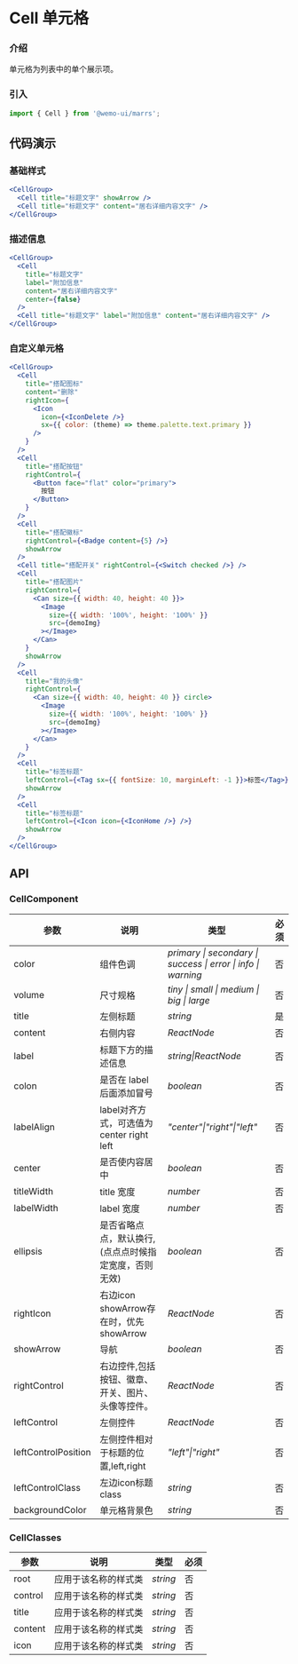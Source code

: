 # Cell 单元格

### 介绍

单元格为列表中的单个展示项。


### 引入

```js
import { Cell } from '@wemo-ui/marrs';
```

## 代码演示

### 基础样式

```jsx
<CellGroup>
  <Cell title="标题文字" showArrow />
  <Cell title="标题文字" content="居右详细内容文字" />
</CellGroup>
```

### 描述信息

```jsx
<CellGroup>
  <Cell
    title="标题文字"
    label="附加信息"
    content="居右详细内容文字"
    center={false}
  />
  <Cell title="标题文字" label="附加信息" content="居右详细内容文字" />
</CellGroup>
```

### 自定义单元格

```jsx
<CellGroup>
  <Cell
    title="搭配图标"
    content="删除"
    rightIcon={
      <Icon
        icon={<IconDelete />}
        sx={{ color: (theme) => theme.palette.text.primary }}
      />
    }
  />
  <Cell
    title="搭配按钮"
    rightControl={
      <Button face="flat" color="primary">
        按钮
      </Button>
    }
  />
  <Cell
    title="搭配徽标"
    rightControl={<Badge content={5} />}
    showArrow
  />
  <Cell title="搭配开关" rightControl={<Switch checked />} />
  <Cell
    title="搭配图片"
    rightControl={
      <Can size={{ width: 40, height: 40 }}>
        <Image
          size={{ width: '100%', height: '100%' }}
          src={demoImg}
        ></Image>
      </Can>
    }
    showArrow
  />
  <Cell
    title="我的头像"
    rightControl={
      <Can size={{ width: 40, height: 40 }} circle>
        <Image
          size={{ width: '100%', height: '100%' }}
          src={demoImg}
        ></Image>
      </Can>
    }
  />
  <Cell
    title="标签标题"
    leftControl={<Tag sx={{ fontSize: 10, marginLeft: -1 }}>标签</Tag>}
    showArrow
  />
  <Cell
    title="标签标题"
    leftControl={<Icon icon={<IconHome />} />}
    showArrow
  />
</CellGroup>
```

## API

### CellComponent


|参数|说明|类型|必须|
|--|--|--|--|
|color|组件色调|_primary \| secondary \| success \| error \| info \| warning_|否|
|volume|尺寸规格|_tiny \| small \| medium \| big \| large_|否|
|title| 左侧标题 |_string_|是|
|content| 右侧内容 |_ReactNode_|否|
|label| 标题下方的描述信息 |_string\|ReactNode_|否|
|colon| 是否在 label 后面添加冒号 |_boolean_|否|
|labelAlign| label对齐方式，可选值为 center right left |_"center"\|"right"\|"left"_|否|
|center| 是否使内容居中 |_boolean_|否|
|titleWidth| title 宽度 |_number_|否|
|labelWidth| label 宽度|_number_|否|
|ellipsis| 是否省略点点，默认换行,(点点点时候指定宽度，否则无效) |_boolean_|否|
|rightIcon| 右边icon showArrow存在时，优先showArrow |_ReactNode_|否|
|showArrow| 导航 |_boolean_|否|
|rightControl| 右边控件,包括按钮、徽章、开关、图片、头像等控件。 |_ReactNode_|否|
|leftControl| 左侧控件 |_ReactNode_|否|
|leftControlPosition| 左侧控件相对于标题的位置,left,right |_"left"\|"right"_|否|
|leftControlClass| 左边icon标题class |_string_|否|
|backgroundColor| 单元格背景色 |_string_|否|

### CellClasses


|参数|说明|类型|必须|
|--|--|--|--|
|root|应用于该名称的样式类|_string_|否|
|control|应用于该名称的样式类|_string_|否|
|title|应用于该名称的样式类|_string_|否|
|content|应用于该名称的样式类|_string_|否|
|icon|应用于该名称的样式类|_string_|否|
